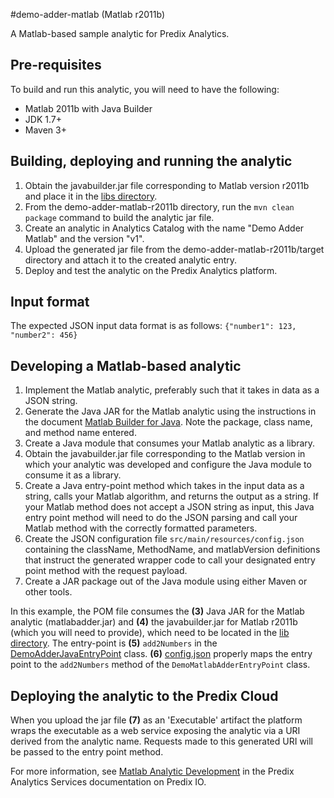 #demo-adder-matlab (Matlab r2011b)

A Matlab-based sample analytic for Predix Analytics.

## Pre-requisites
To build and run this analytic, you will need to have the following:

- Matlab 2011b with Java Builder
- JDK 1.7+
- Maven 3+

## Building, deploying and running the analytic
1. Obtain the javabuilder.jar file corresponding to Matlab version r2011b and place it in the [libs directory](src/main/resources/libs).
2. From the demo-adder-matlab-r2011b directory, run the `mvn clean package` command to build the analytic jar file.
3. Create an analytic in Analytics Catalog with the name "Demo Adder Matlab" and the version "v1".
4. Upload the generated jar file from the demo-adder-matlab-r2011b/target directory and attach it to the created analytic entry.
5. Deploy and test the analytic on the Predix Analytics platform.


## Input format
The expected JSON input data format is as follows:
`{"number1": 123, "number2": 456}`


## Developing a Matlab-based analytic
1. Implement the Matlab analytic, preferably such that it takes in data as a JSON string.
2. Generate the Java JAR for the Matlab analytic using the instructions in the document [Matlab Builder for Java](http://soliton.ae.gatech.edu/classes/ae6382/documents/matlab/mathworks/javabuilder.pdf). Note the package, class name, and method name entered.
3. Create a Java module that consumes your Matlab analytic as a library.
4. Obtain the javabuilder.jar file corresponding to the Matlab version in which your analytic was developed and configure the Java module to consume it as a library.
5. Create a Java entry-point method which takes in the input data as a string, calls your Matlab algorithm, and returns the output as a string. If your Matlab method does not accept a JSON string as input, this Java entry point method will need to do the JSON parsing and call your Matlab method with the correctly formatted parameters.
6. Create the JSON configuration file `src/main/resources/config.json` containing the className, MethodName, and matlabVersion definitions that instruct the generated wrapper code to call your designated entry point method with the request payload.
7. Create a JAR package out of the Java module using either Maven or other tools.

In this example, the POM file consumes the **(3)** Java JAR for the Matlab analytic (matlabadder.jar) and **(4)** the javabuilder.jar for Matlab r2011b (which you will need to provide), which need to be located in the [lib directory](src/main/resources/lib). The entry-point is **(5)** `add2Numbers` in the [DemoAdderJavaEntryPoint](src/main/java/com/ge/predix/insight/analytic/demo/matlab/DemoMatlabAdderEntryPoint.java) class.
**(6)** [config.json](src/main/resources/config.json) properly maps the entry point to the `add2Numbers` method of the `DemoMatlabAdderEntryPoint` class. 

## Deploying the analytic to the Predix Cloud
When you upload the jar file **(7)** as an 'Executable' artifact the platform wraps the executable as a web service exposing the analytic via a URI derived from the analytic name. 
Requests made to this generated URI will be passed to the entry point method.


For more information, see [Matlab Analytic Development](https://www.predix.io/docs#zwCROx4n) in the Predix Analytics Services documentation on Predix IO.